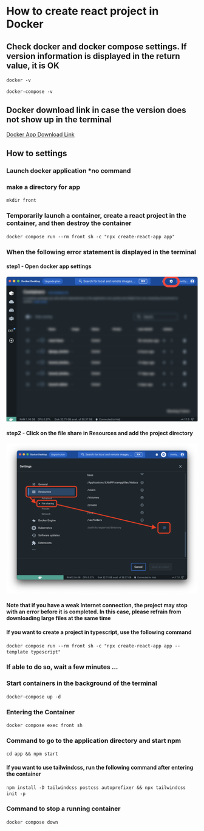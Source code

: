 # How to create react project in Docker

## Check docker and docker compose settings. If version information is displayed in the return value, it is OK

```terminal
docker -v
```

```terminal
docker-compose -v
```

## Docker download link in case the version does not show up in the terminal

[Docker App Download Link](https://docs.docker.jp/get-docker.html)

## How to settings

### Launch docker application *no command

### make a directory for app

```terminal
mkdir front
```

### Temporarily launch a container, create a react project in the container, and then destroy the container

```terminal
docker compose run --rm front sh -c "npx create-react-app app"
```

### When the following error statement is displayed in the terminal

#### step1 - Open docker app settings

![step1](ref-images-for-readme/step1.png)

#### step2 - Click on the file share in Resources and add the project directory

![step2](ref-images-for-readme/step2.png)

#### Note that if you have a weak Internet connection, the project may stop with an error before it is completed. In this case, please refrain from downloading large files at the same time

#### If you want to create a project in typescript, use the following command

```terminal
docker compose run --rm front sh -c "npx create-react-app app --template typescript"
```

### If able to do so, wait a few minutes \.\.\.

### Start containers in the background of the terminal

```terminal
docker-compose up -d
```

### Entering the Container

```terminal
docker compose exec front sh
```

### Command to go to the application directory and start npm

```terminal:terminal(in app)
cd app && npm start
```

#### If you want to use tailwindcss, run the following command after entering the container

```terminal
npm install -D tailwindcss postcss autoprefixer && npx tailwindcss init -p
```

### Command to stop a running container

```terminal
docker compose down
```
